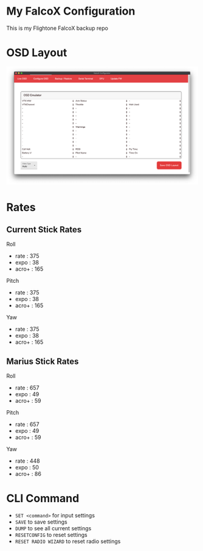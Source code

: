 # My FalcoX Configuration
This is my Flightone FalcoX backup repo

# OSD Layout
![OSD Layout](osd_layout.png)

# Rates
## Current Stick Rates
Roll
- rate  : 375
- expo  : 38
- acro+ : 165

Pitch
- rate  : 375
- expo  : 38
- acro+ : 165

Yaw
- rate  : 375
- expo  : 38
- acro+ : 165

## Marius Stick Rates

Roll
- rate  : 657
- expo  : 49
- acro+ : 59

Pitch
- rate  : 657
- expo  : 49
- acro+ : 59

Yaw
- rate  : 448
- expo  : 50
- acro+ : 86

# CLI Command
- `SET <command>` for input settings
- `SAVE` to save settings
- `DUMP` to see all current settings
- `RESETCONFIG` to reset settings
- `RESET RADIO WIZARD` to reset radio settings
